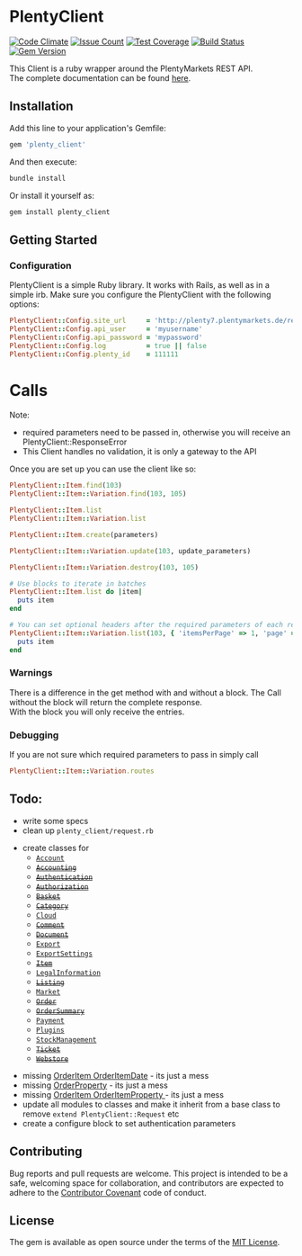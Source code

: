 # PlentyClient
[![Code Climate](https://codeclimate.com/github/Dariusch/plenty_client/badges/gpa.svg)](https://codeclimate.com/github/Dariusch/plenty_client)
[![Issue Count](https://codeclimate.com/github/Dariusch/plenty_client/badges/issue_count.svg)](https://codeclimate.com/github/Dariusch/plenty_client)
[![Test Coverage](https://codeclimate.com/github/Dariusch/plenty_client/badges/coverage.svg)](https://codeclimate.com/github/Dariusch/plenty_client/coverage)
[![Build Status](https://travis-ci.org/Dariusch/plenty_client.svg?branch=master)](https://travis-ci.org/Dariusch/plenty_client)
[![Gem Version](https://badge.fury.io/rb/plenty_client.svg)](https://badge.fury.io/rb/plenty_client)

This Client is a ruby wrapper around the PlentyMarkets REST API.  
The complete documentation can be found [here](https://developers.plentymarkets.com/rest-doc).  

## Installation

Add this line to your application's Gemfile:

```ruby
gem 'plenty_client'
```

And then execute:
```ruby
bundle install
```

Or install it yourself as:
```ruby
gem install plenty_client
```

## Getting Started

### Configuration
PlentyClient is a simple Ruby library. It works with Rails, as well as in a simple irb.
Make sure you configure the PlentyClient with the following options:

```ruby
PlentyClient::Config.site_url     = 'http://plenty7.plentymarkets.de/rest'
PlentyClient::Config.api_user     = 'myusername'
PlentyClient::Config.api_password = 'mypassword'
PlentyClient::Config.log          = true || false
PlentyClient::Config.plenty_id    = 111111
```

# Calls
Note:
  - required parameters need to be passed in, otherwise you will receive an PlentyClient::ResponseError
  - This Client handles no validation, it is only a gateway to the API

Once you are set up you can use the client like so:  

```ruby
PlentyClient::Item.find(103)
PlentyClient::Item::Variation.find(103, 105)

PlentyClient::Item.list
PlentyClient::Item::Variation.list

PlentyClient::Item.create(parameters)

PlentyClient::Item::Variation.update(103, update_parameters)

PlentyClient::Item::Variation.destroy(103, 105)

# Use blocks to iterate in batches
PlentyClient::Item.list do |item|
  puts item
end

# You can set optional headers after the required parameters of each request
PlentyClient::Item::Variation.list(103, { 'itemsPerPage' => 1, 'page' => 4 }) do |item|
  puts item
end
```

### Warnings
There is a difference in the get method with and without a block.
The Call without the block will return the complete response.  
With the block you will only receive the entries.

### Debugging
If you are not sure which required parameters to pass in simply call

```ruby
PlentyClient::Item::Variation.routes
```

## Todo:

- write some specs
- clean up `plenty_client/request.rb`
* create classes for
  * [`Account`](https://developers.plentymarkets.com/rest-doc/account)
  * [~~`Accounting`~~](https://developers.plentymarkets.com/rest-doc/accounting)
  * [~~`Authentication`~~](https://developers.plentymarkets.com/rest-doc/authentication)
  * [~~`Authorization`~~](https://developers.plentymarkets.com/rest-doc/authorization)
  * [~~`Basket`~~](https://developers.plentymarkets.com/rest-doc/basket)
  * [~~`Category`~~](https://developers.plentymarkets.com/rest-doc/category)
  * [`Cloud`](https://developers.plentymarkets.com/rest-doc/cloud)
  * [~~`Comment`~~](https://developers.plentymarkets.com/rest-doc/comment)
  * [~~`Document`~~](https://developers.plentymarkets.com/rest-doc/document)
  * [`Export`](https://developers.plentymarkets.com/rest-doc/export)
  * [`ExportSettings`](https://developers.plentymarkets.com/rest-doc/export_settings)
  * [~~`Item`~~](https://developers.plentymarkets.com/rest-doc/item)
  * [`LegalInformation`](https://developers.plentymarkets.com/rest-doc/legal_information)
  * [~~`Listing`~~](https://developers.plentymarkets.com/rest-doc/listing)
  * [`Market`](https://developers.plentymarkets.com/rest-doc/market)
  * [~~`Order`~~](https://developers.plentymarkets.com/rest-doc/order)
  * [~~`OrderSummary`~~](https://developers.plentymarkets.com/rest-doc/order_summary)
  * [`Payment`](https://developers.plentymarkets.com/rest-doc/payment)
  * [`Plugins`](https://developers.plentymarkets.com/rest-doc/plugins)
  * [`StockManagement`](https://developers.plentymarkets.com/rest-doc/stock_management)
  * [~~`Ticket`~~](https://developers.plentymarkets.com/rest-doc/ticket)
  * [~~`Webstore`~~](https://developers.plentymarkets.com/rest-doc/webstore)
- missing [OrderItem OrderItemDate](https://developers.plentymarkets.com/rest-doc/order_order_item_order_item_date/details#get-all-order-item-dates-for-one-order-item-by-its-order-item-id) - its just a mess
- missing [OrderProperty](https://developers.plentymarkets.com/rest-doc/order#rest-orderproperty) - its just a mess
- missing [OrderItem OrderItemProperty ](https://developers.plentymarkets.com/rest-doc/order_order_item_order_item_property/details#get-all-order-item-propertys-for-one-order-item-by-its-order-item-id) - its just a mess
- update all modules to classes and make it inherit from a base class to remove `extend PlentyClient::Request` etc
- create a configure block to set authentication parameters

## Contributing

Bug reports and pull requests are welcome.
This project is intended to be a safe, welcoming space for collaboration, and contributors are expected to adhere to
the [Contributor Covenant](http://contributor-covenant.org) code of conduct.


## License

The gem is available as open source under the terms of the [MIT License](http://opensource.org/licenses/MIT).

